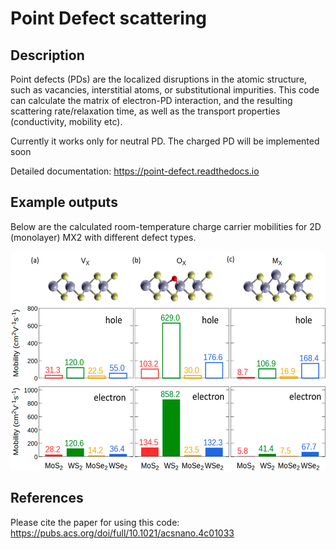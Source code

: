 # Point Defect scattering

## Description
Point defects (PDs) are the localized disruptions in the atomic structure, such as vacancies, interstitial atoms, or substitutional impurities. This code can calculate the matrix of electron-PD interaction, and the resulting scattering rate/relaxation time, as well as the transport properties (conductivity, mobility etc).

Currently it works only for neutral PD. The charged PD will be implemented soon

Detailed documentation: https://point-defect.readthedocs.io

## Example outputs
Below are the calculated room-temperature charge carrier mobilities for 2D (monolayer) MX2 with different defect types.

<p align="center">
  <img src="pd.jpeg" alt="point defect" height="350">
</p>

## References
Please cite the paper for using this code: https://pubs.acs.org/doi/full/10.1021/acsnano.4c01033


